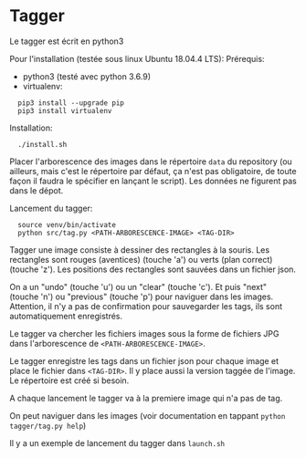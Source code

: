# Tagger

Le tagger est écrit en python3

Pour l'installation (testée sous linux Ubuntu 18.04.4 LTS):
Prérequis:
- python3 (testé avec python 3.6.9)
- virtualenv:
```
  pip3 install --upgrade pip
  pip3 install virtualenv
```

Installation:
```
  ./install.sh
```

Placer l'arborescence des images dans le répertoire `data` du
repository (ou ailleurs, mais c'est le répertoire par défaut, ça n'est
pas obligatoire, de toute façon il faudra le spécifier en lançant le
script). Les données ne figurent pas dans le dépot.

Lancement du tagger:
```
  source venv/bin/activate
  python src/tag.py <PATH-ARBORESCENCE-IMAGE> <TAG-DIR>
```

Tagger une image consiste à dessiner des rectangles à la souris. Les
rectangles sont rouges (aventices) (touche 'a') ou verts (plan
correct) (touche 'z'). Les positions des rectangles sont sauvées dans
un fichier json.

On a un "undo" (touche 'u') ou un "clear" (touche 'c'). Et puis "next"
(touche 'n') ou "previous" (touche 'p') pour naviguer dans les
images. Attention, il n'y a pas de confirmation pour sauvegarder les
tags, ils sont automatiquement enregistrés.

Le tagger va chercher les fichiers images sous la forme de fichiers
JPG dans l'arborescence de `<PATH-ARBORESCENCE-IMAGE>`.

Le tagger enregistre les tags dans un fichier json pour chaque image
et place le fichier dans `<TAG-DIR>`. Il y place aussi la version
taggée de l'image.  Le répertoire est créé si besoin.

A chaque lancement le tagger va à la premiere image qui n'a pas de tag.

On peut naviguer dans les images (voir documentation en tappant
`python tagger/tag.py help`)

Il y a un exemple de lancement du tagger dans `launch.sh`